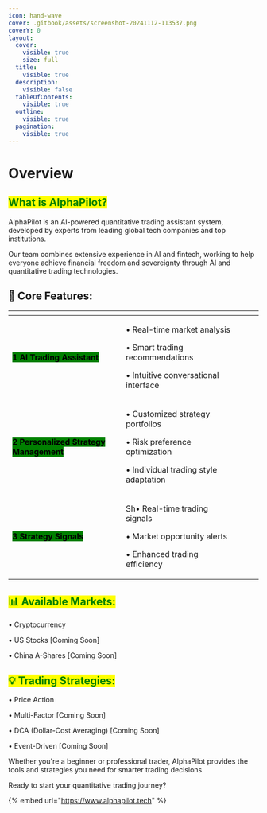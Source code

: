 ```yaml
---
icon: hand-wave
cover: .gitbook/assets/screenshot-20241112-113537.png
coverY: 0
layout:
  cover:
    visible: true
    size: full
  title:
    visible: true
  description:
    visible: false
  tableOfContents:
    visible: true
  outline:
    visible: true
  pagination:
    visible: true
---
```


# Overview

## <mark style="color:green;">What is AlphaPilot?</mark>

AlphaPilot is an AI-powered quantitative trading assistant system, developed by experts from leading global tech companies and top institutions.

Our team combines extensive experience in AI and fintech, working to help everyone achieve financial freedom and sovereignty through AI and quantitative trading technologies.

## 🔑 Core Features:

<table data-view="cards"><thead><tr><th></th><th></th><th data-hidden data-card-cover data-type="files"></th><th data-hidden></th><th data-hidden data-card-target data-type="content-ref"></th></tr></thead><tbody><tr><td><mark style="background-color:green;"><strong>1 AI Trading Assistant</strong></mark></td><td><p>• Real-time market analysis </p><p>• Smart trading recommendations </p><p>• Intuitive conversational interface</p></td><td></td><td></td><td></td></tr><tr><td><mark style="background-color:green;"><strong>2 Personalized Strategy Management</strong></mark></td><td><p>• Customized strategy portfolios </p><p>• Risk preference optimization </p><p>• Individual trading style adaptation</p></td><td></td><td></td><td></td></tr><tr><td><mark style="background-color:green;"><strong>3 Strategy Signals</strong></mark></td><td><p>Sh• Real-time trading signals </p><p>• Market opportunity alerts </p><p>• Enhanced trading efficiency</p></td><td></td><td></td><td></td></tr></tbody></table>

## <mark style="color:green;">📊 Available Markets:</mark>

• Cryptocurrency&#x20;

• US Stocks \[Coming Soon]&#x20;

• China A-Shares \[Coming Soon]



## <mark style="color:green;">💡 Trading Strategies:</mark>

• Price Action&#x20;

• Multi-Factor  \[Coming Soon]&#x20;

• DCA (Dollar-Cost Averaging)  \[Coming Soon]&#x20;

• Event-Driven \[Coming Soon]&#x20;



Whether you're a beginner or professional trader, AlphaPilot provides the tools and strategies you need for smarter trading decisions.

Ready to start your quantitative trading journey?

{% embed url="https://www.alphapilot.tech" %}


